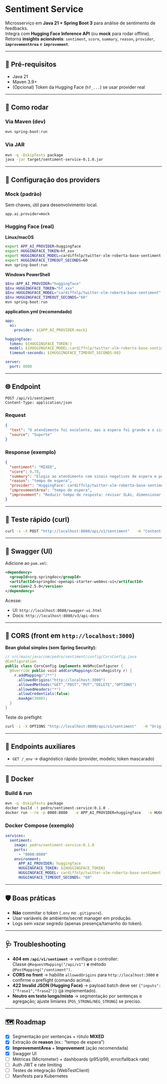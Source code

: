 # Sentiment Service

Microsserviço em **Java 21 + Spring Boot 3** para análise de sentimento de feedbacks.  
Integra com **Hugging Face Inference API** (ou **mock** para rodar offline).  
Retorna **insights acionáveis**: `sentiment`, `score`, `summary`, `reason`, `provider`, **`improvementArea`** e **`improvement`**.

---

## 🧰 Pré-requisitos

- Java 21
- Maven 3.9+
- (Opcional) Token da Hugging Face (`hf_...`) se usar provider real

---

## 🚀 Como rodar

### Via Maven (dev)
```bash
mvn spring-boot:run
```

### Via JAR
```bash
mvn -q -DskipTests package
java -jar target/sentiment-service-0.1.0.jar
```

---

## 🔌 Configuração dos providers

### Mock (padrão)
Sem chaves, útil para desenvolvimento local.
```properties
app.ai.provider=mock
```

### Hugging Face (real)
**Linux/macOS**
```bash
export APP_AI_PROVIDER=huggingface
export HUGGINGFACE_TOKEN=hf_xxx
export HUGGINGFACE_MODEL=cardiffnlp/twitter-xlm-roberta-base-sentiment
export HUGGINGFACE_TIMEOUT_SECONDS=60
mvn spring-boot:run
```

**Windows PowerShell**
```powershell
$Env:APP_AI_PROVIDER="huggingface"
$Env:HUGGINGFACE_TOKEN="hf_xxx"
$Env:HUGGINGFACE_MODEL="cardiffnlp/twitter-xlm-roberta-base-sentiment"
$Env:HUGGINGFACE_TIMEOUT_SECONDS="60"
mvn spring-boot:run
```

**application.yml (recomendado)**
```yaml
app:
  ai:
    provider: ${APP_AI_PROVIDER:mock}

huggingface:
  token: ${HUGGINGFACE_TOKEN:}
  model: ${HUGGINGFACE_MODEL:cardiffnlp/twitter-xlm-roberta-base-sentiment}
  timeout-seconds: ${HUGGINGFACE_TIMEOUT_SECONDS:60}

server:
  port: 8080
```

---

## 🌐 Endpoint

```
POST /api/v1/sentiment
Content-Type: application/json
```

### Request
```json
{
  "text": "O atendimento foi excelente, mas a espera foi grande e o sistema apresentou lentidão.",
  "source": "Suporte"
}
```

### Response (exemplo)
```json
{
  "sentiment": "MIXED",
  "score": 0.78,
  "summary": "Elogio ao atendimento com sinais negativos de espera e performance.",
  "reason": "tempo de espera",
  "provider": "HuggingFace: cardiffnlp/twitter-xlm-roberta-base-sentiment",
  "improvementArea": "tempo de espera",
  "improvement": "Reduzir tempo de resposta: revisar SLAs, dimensionar equipe nos picos e informar tempo estimado de espera."
}
```

---

## 🧪 Teste rápido (curl)

```bash
curl -s -X POST "http://localhost:8080/api/v1/sentiment"   -H "Content-Type: application/json"   -d '{"text":"Atendimento cordial, mas a espera foi grande e o sistema lento.","source":"Suporte"}' | jq
```

---

## 📖 Swagger (UI)

Adicione ao `pom.xml`:
```xml
<dependency>
  <groupId>org.springdoc</groupId>
  <artifactId>springdoc-openapi-starter-webmvc-ui</artifactId>
  <version>2.5.0</version>
</dependency>
```

Acesse:
- UI: `http://localhost:8080/swagger-ui.html`
- Docs: `http://localhost:8080/v3/api-docs`

---

## 🔐 CORS (front em `http://localhost:3000`)

**Bean global simples (sem Spring Security):**
```java
// src/main/java/com/pedro/sentiment/config/CorsConfig.java
@Configuration
public class CorsConfig implements WebMvcConfigurer {
  @Override public void addCorsMappings(CorsRegistry r) {
    r.addMapping("/**")
     .allowedOrigins("http://localhost:3000")
     .allowedMethods("GET","POST","PUT","DELETE","OPTIONS")
     .allowedHeaders("*")
     .allowCredentials(false)
     .maxAge(3600);
  }
}
```

Teste do preflight:
```bash
curl -i -X OPTIONS "http://localhost:8080/api/v1/sentiment"   -H "Origin: http://localhost:3000"   -H "Access-Control-Request-Method: POST"   -H "Access-Control-Request-Headers: Content-Type"
```

---

## 🧩 Endpoints auxiliares

- `GET /_env` → diagnóstico rápido (provider, modelo; token mascarado)

---

## 🐳 Docker

### Build & run
```bash
mvn -q -DskipTests package
docker build -t pedro/sentiment-service:0.1.0 .
docker run --rm -p 8080:8080   -e APP_AI_PROVIDER=huggingface   -e HUGGINGFACE_TOKEN=hf_xxx   -e HUGGINGFACE_MODEL=cardiffnlp/twitter-xlm-roberta-base-sentiment   -e HUGGINGFACE_TIMEOUT_SECONDS=60   pedro/sentiment-service:0.1.0
```

### Docker Compose (exemplo)
```yaml
services:
  sentiment:
    image: pedro/sentiment-service:0.1.0
    ports:
      - "8080:8080"
    environment:
      APP_AI_PROVIDER: huggingface
      HUGGINGFACE_TOKEN: ${HUGGINGFACE_TOKEN}
      HUGGINGFACE_MODEL: cardiffnlp/twitter-xlm-roberta-base-sentiment
      HUGGINGFACE_TIMEOUT_SECONDS: "60"
```

---

## 🛡️ Boas práticas

- **Não** commitar o token (`.env` no `.gitignore`).
- Usar variáveis de ambiente/secret manager em produção.
- Logs sem vazar segredo (apenas presença/tamanho do token).

---

## 🩺 Troubleshooting

- **404 em `/api/v1/sentiment`** → verifique o controller:  
  Classe `@RequestMapping("/api/v1")` **e** método `@PostMapping("/sentiment")`.
- **CORS no front** → habilite `allowedOrigins` para `http://localhost:3000` e confirme o preflight (comando acima).
- **422 Invalid JSON (Hugging Face)** → payload batch deve ser `{"inputs":["frase1","frase2"]}` (já implementado).
- **Neutro em texto longo/misto** → segmentação por sentenças e agregação; ajuste limiares (`POS_STRONG/NEG_STRONG`) se preciso.

---

## 🗺️ Roadmap

- [x] Segmentação por sentenças + rótulo **MIXED**
- [x] Extração de **reason** (ex.: “tempo de espera”)
- [x] **ImprovementArea** + **Improvement** (ação recomendada)
- [x] Swagger UI
- [ ] Métricas (Micrometer) + dashboards (p95/p99, error/fallback rate)
- [ ] Auth JWT e rate limiting
- [ ] Testes de integração (WebTestClient)
- [ ] Manifests para Kubernetes
